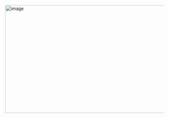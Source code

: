 <img width="986" height="342" alt="image" src="https://github.com/user-attachments/assets/623053f2-595c-4808-91ee-e168e24edbe0" />
